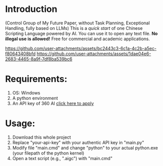 # Introduction
(Control Group of My Future Paper, without Task Planning, Exceptional Handling, fully based on LLMs) This is a _quick start_ of one Chinese Scripting Language powered by AI. You can use it to open any text file. **No illegal use is allowed!** Free for commercial and academic applications.



https://github.com/user-attachments/assets/bc2443c3-6c1a-4c2b-a5ec-f80643408bfd
https://github.com/user-attachments/assets/1dae04e6-2683-4465-8a9f-7df8ba539bc6


# Requirements:
1. OS: Windows
2. A python environment
3. An API key of 360 AI [click here to apply](https://ai.360.com/open)
# Usage:
1. Download this whole project
2. Replace "your-api-key" with your authentic API key in "main.py"
3. Modify file "main.cmd" and change "python" to your actual python.exe (your filepath of the python kernel)
4. Open a text script (e.g., ".aigc") with "main.cmd"
